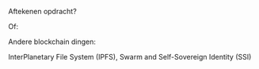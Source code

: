 Aftekenen opdracht?

Of:

Andere blockchain dingen:

InterPlanetary File System (IPFS), Swarm and Self-Sovereign Identity (SSI)
